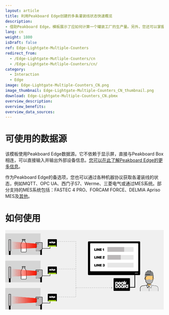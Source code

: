 ```yaml
---
layout: article
title: 利用Peakboard Edge创建的多条灌装线状态快速概览
description: 
- 借助Peakboard Edge，模板展示了应如何计算一个罐装工厂的生产量。另外，您还可以掌握每条产线的当前状态。其他系统中的数据，例如ERP，也可以帮助员工了解当前的生产情况。您只需一个配备Peakboard Edge的企业版Peakboard Box，以及一个带有信号输出的标准光栅。然后，您就可以使用该模板可视化所获得的数据，直接将其传达给相关人员。立刻下载吧！
lang: cn
weight: 1800
isDraft: false
ref: Edge-Lightgate-Multiple-Counters
redirect_from:
  - /Edge-Lightgate-Mutliple-Counters/cn
  - /Edge-Lightgate-Mutliple-Counters/cn/
category:
  - Interaction
  - Edge
image: Edge-Lightgate-Multiple-Counters_CN.png
image_thumbnail: Edge-Lightgate-Multiple-Counters_CN_thumbnail.png
download: Edge-Lightgate-Multiple-Counters_CN.pbmx
overview_description:
overview_benefits:
overview_data_sources:
---
```

# 可使用的数据源

该模板使用Peakboard Edge数据源。它不依赖于显示屏，直接与Peakboard Box相连，可以直接输入并输出外部设备信息。[您可以在此了解Peakboard Edge的更多信息](https://peakboard.com/produkt/peakboard-edge/)。

作为Peakboard Edge的备选项，您也可以通过各种机器协议获取各灌装线的状态，例如MQTT、OPC UA、西门子S7、Werme、三菱电气或通过MES系统。部分支持的MES系统包括：FASTEC 4 PRO、FORCAM FORCE、DELMIA Apriso MES及[其他](https://peakboard.com/en/interfaces/)。


# 如何使用

![image_live](img/peakboard-edge-production-light-barrier.gif)
